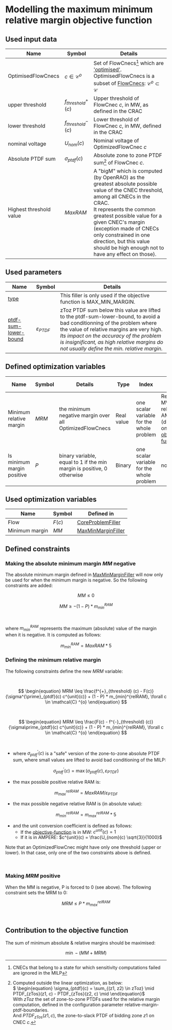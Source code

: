 # Modelling the maximum minimum relative margin objective function

## Used input data

| Name                     | Symbol                    | Details                                                                                                                                                                                                                                                                                                                                                |
|--------------------------|---------------------------|--------------------------------------------------------------------------------------------------------------------------------------------------------------------------------------------------------------------------------------------------------------------------------------------------------------------------------------------------------|
| OptimisedFlowCnecs       | $c \in \mathcal{C} ^{o}$  | Set of FlowCnecs[^1] which are ['optimised'](../../../../input-data/crac/json.md#optimised-and-monitored-cnecs). OptimisedFlowCnecs is a subset of [FlowCnecs](../core-problem-filler.md#used-input-data): $\mathcal{C} ^{o} \subset \mathcal{C}$                                                                                                      |
| upper threshold          | $f^{+}_{threshold} (c)$   | Upper threshold of FlowCnec $c$, in MW, as defined in the CRAC                                                                                                                                                                                                                                                                                         |
| lower threshold          | $f^{-}_{threshold} (c)$   | Lower threshold of FlowCnec $c$, in MW, defined in the CRAC                                                                                                                                                                                                                                                                                            |
| nominal voltage          | $U_{nom}(c)$              | Nominal voltage of OptimizedFlowCnec $c$                                                                                                                                                                                                                                                                                                               |
| Absolute PTDF sum        | $\sigma_{ptdf}(c)$        | Absolute zone to zone PTDF sum[^2] of FlowCnec $c$.                                                                                                                                                                                                                                                                                                    |
| Highest threshold value  | $MaxRAM$                  | A "bigM" which is computed (by OpenRAO) as the greatest absolute possible value of the CNEC threshold, among all CNECs in the CRAC. <br> It represents the common greatest possible value for a given CNEC's margin (exception made of CNECs only constrained in one direction, but this value should be high enough not to have any effect on those). |

[^1]: CNECs that belong to a state for which sensitivity computations failed are ignored in the MILP  
[^2]: Computed outside the linear optimization, as below: <br> $ \begin{equation} \sigma_{ptdf}(c) = \sum_{(z1, z2) \in
zToz} \mid PTDF_{zTos}(z1, c) - PTDF_{zTos}(z2, c) \mid \end{equation}$ <br>With $zToz$ the set of zone-to-zone PTDFs
used for the relative margin computation, defined in the configuration parameter relative-margin-ptdf-boundaries. <br>
And $PTDF_{zTos}(z1, c)$, the zone-to-slack PTDF of bidding zone $z1$ on CNEC $c$.

## Used parameters

| Name                                                                                                      | Symbol               | Details                                                                                                                                                                                                                                                                                                          |
|-----------------------------------------------------------------------------------------------------------|----------------------|------------------------------------------------------------------------------------------------------------------------------------------------------------------------------------------------------------------------------------------------------------------------------------------------------------------|
| [type](../../../../parameters/business-parameters.md#type)                                                |                      | This filler is only used if the objective function is MAX_MIN_MARGIN.                                                                                                                                                                                                                                            |
| [ptdf-sum-lower-bound](../../../../parameters/implementation-specific-parameters.md#ptdf-sum-lower-bound) | $\varepsilon_{PTDF}$ | zToz PTDF sum below this value are lifted to the ptdf-sum-lower-bound, to avoid a bad conditionning of the problem where the value of relative margins are very high. <br>*Its impact on the accuracy of the problem is insignificant, as high relative margins do not usually define the min. relative margin.* |

## Defined optimization variables

| Name                       | Symbol | Details                                                                | Type       | Index                                     | Unit                                                                                                                                           | Lower bound | Upper bound |
|----------------------------|--------|------------------------------------------------------------------------|------------|-------------------------------------------|------------------------------------------------------------------------------------------------------------------------------------------------|-------------|-------------|
| Minimum relative margin    | $MRM$  | the minimum negative margin over all OptimizedFlowCnecs                | Real value | one scalar variable for the whole problem | Relative MW or relative AMPERE (depending on [objective-function](../../../../parameters/business-parameters.md#objective-function-parameters) | 0           | $+\infty$   |
| Is minimum margin positive | $P$    | binary variable, equal to 1 if the min margin is positive, 0 otherwise | Binary     | one scalar variable for the whole problem | no unit                                                                                                                                        | 0           | 1           |

## Used optimization variables

| Name           | Symbol | Defined in                                                                    |
|----------------|--------|-------------------------------------------------------------------------------|
| Flow           | $F(c)$ | [CoreProblemFiller](../core-problem-filler.md#defined-optimization-variables) |
| Minimum margin | $MM$   | [MaxMinMarginFiller](max-min-margin-filler.md#defined-optimization-variables) |

## Defined constraints

### Making the absolute minimum margin $MM$ negative

The absolute minimum margin defined in [MaxMinMarginFiller](max-min-margin-filler.md#defined-optimization-variables) will
now only be used for when the minimum margin is negative. So the following constraints are added:

$$
\begin{equation}
MM \leq 0
\end{equation}
$$

$$
\begin{equation}
MM \geq -(1 - P) * m_{min}^{RAM}
\end{equation}
$$

<br>

where $m_{min}^{RAM}$ represents the maximum (absolute) value of the margin when it is negative. It is computed as
follows:

$$
m_{min}^{RAM} = MaxRAM * 5
$$

### Defining the minimum relative margin

The following constraints define the new $MRM$ variable:

<br>

$$
\begin{equation}
MRM \leq \frac{f^{+}_{threshold} (c) - F(c)}{\sigma^{\prime}_{ptdf}(c) c^{unit}(c)} + (1 - P) * m_{min}^{relRAM},
\forall c \in \mathcal{C} ^{o}
\end{equation}
$$

<br>

$$
\begin{equation}
MRM \leq \frac{F(c) - f^{-}_{threshold} (c)}{\sigma\prime_{ptdf}(c) c^{unit}(c)} + (1 - P) * m_{min}^{relRAM}, \forall c
\in \mathcal{C} ^{o}
\end{equation}
$$

<br>

- where $\sigma^{\prime}_{ptdf}(c)$ is a "safe" version of the zone-to-zone absolute PTDF sum, where small values are
  lifted to avoid bad conditioning of the MILP:  

$$\sigma^{\prime}_{ptdf}(c) = \max{(\sigma_{ptdf}(c), \varepsilon_{PTDF})} $$

- the max possible positive relative RAM is:  

$$m_{max}^{relRAM} = MaxRAM / \varepsilon_{PTDF}$$

- the max possible negative relative RAM is (in absolute value):  

$$m_{min}^{relRAM} = m_{max}^{relRAM} * 5$$

- and the unit conversion coefficient is defined as follows:
    - If the [objective-function](../../../../parameters/business-parameters.md#objective-function-parameters) is in MW: $c^{unit}(c) = 1$
    - If it is in AMPERE: $c^{unit}(c) = \frac{U_{nom}(c) \sqrt{3}}{1000}$

Note that an OptimizedFlowCnec might have only one threshold (upper or lower). In that case, only one of the two
constraints above is defined.

<br>

### Making $MRM$ positive

When the MM is negative, P is forced to 0 (see above). The following constraint sets the MRM to 0:

$$
\begin{equation}
MRM \leq P * m_{max}^{relRAM}
\end{equation}
$$

<br>

## Contribution to the objective function

The sum of minimum absolute & relative margins should be maximised:

$$
\begin{equation}
\min -(MM + MRM)
\end{equation}
$$